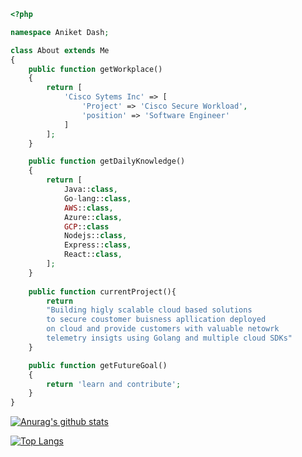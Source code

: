 ```php
<?php

namespace Aniket Dash;

class About extends Me
{
    public function getWorkplace()
    {
        return [
            'Cisco Sytems Inc' => [
                'Project' => 'Cisco Secure Workload',
                'position' => 'Software Engineer'         
            ]
        ];
    }

    public function getDailyKnowledge()
    {
        return [
            Java::class,
            Go-lang::class,
            AWS::class,
            Azure::class,
            GCP::class
            Nodejs::class,
            Express::class,
            React::class,
        ];
    }
    
    public function currentProject(){
        return
        "Building higly scalable cloud based solutions
        to secure coustomer buisness apllication deployed
        on cloud and provide customers with valuable netowrk
        telemetry insigts using Golang and multiple cloud SDKs"        
    }

    public function getFutureGoal()
    {
        return 'learn and contribute';
    }
}
```
[![Anurag's github stats](https://github-readme-stats.vercel.app/api?username=aniketdash)](https://github.com/anuraghazra/github-readme-stats)

[![Top Langs](https://github-readme-stats.vercel.app/api/top-langs/?username=aniketdash&layout=compact)](https://github.com/anuraghazra/github-readme-stats)
